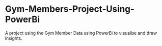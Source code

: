 # Gym-Members-Project-Using-PowerBi
A project using the Gym Member Data using PowerBi to visualise and draw insights.

